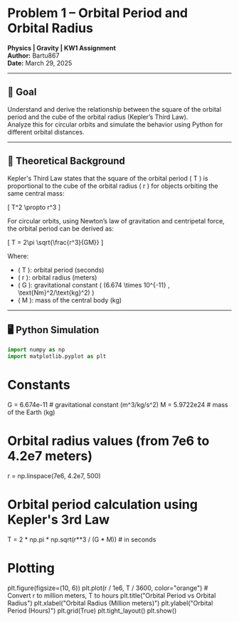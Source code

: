 # Problem 1 – Orbital Period and Orbital Radius

**Physics | Gravity | KW1 Assignment**  
**Author:** Bartu867  
**Date:** March 29, 2025

---

## 🎯 Goal

Understand and derive the relationship between the square of the orbital period and the cube of the orbital radius (Kepler’s Third Law).  
Analyze this for circular orbits and simulate the behavior using Python for different orbital distances.

---

## 📘 Theoretical Background

Kepler's Third Law states that the square of the orbital period \( T \) is proportional to the cube of the orbital radius \( r \) for objects orbiting the same central mass:

\[
T^2 \propto r^3
\]

For circular orbits, using Newton’s law of gravitation and centripetal force, the orbital period can be derived as:

\[
T = 2\pi \sqrt{\frac{r^3}{GM}}
\]

Where:  
- \( T \): orbital period (seconds)  
- \( r \): orbital radius (meters)  
- \( G \): gravitational constant \( (6.674 \times 10^{-11} \, \text{Nm}^2/\text{kg}^2) \)  
- \( M \): mass of the central body (kg)

---

## 🖥️ Python Simulation

```python
import numpy as np
import matplotlib.pyplot as plt
```


# Constants
G = 6.674e-11               # gravitational constant (m^3/kg/s^2)
M = 5.9722e24               # mass of the Earth (kg)

# Orbital radius values (from 7e6 to 4.2e7 meters)
r = np.linspace(7e6, 4.2e7, 500)

# Orbital period calculation using Kepler's 3rd Law
T = 2 * np.pi * np.sqrt(r**3 / (G * M))  # in seconds

# Plotting
plt.figure(figsize=(10, 6))
plt.plot(r / 1e6, T / 3600, color="orange")  # Convert r to million meters, T to hours
plt.title("Orbital Period vs Orbital Radius")
plt.xlabel("Orbital Radius (Million meters)")
plt.ylabel("Orbital Period (Hours)")
plt.grid(True)
plt.tight_layout()
plt.show()

